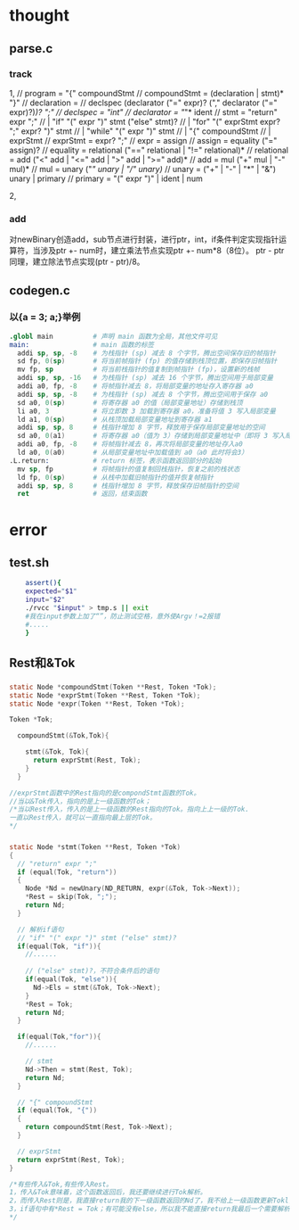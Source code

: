 # thought
## parse.c
### track
1,
// program = "{" compoundStmt
// compoundStmt = (declaration | stmt)* "}"
// declaration =
//    declspec (declarator ("=" expr)? ("," declarator ("=" expr)?)*)? ";"
// declspec = "int"
// declarator = "*"* ident
// stmt = "return" expr ";"
//        | "if" "(" expr ")" stmt ("else" stmt)?
//        | "for" "(" exprStmt expr? ";" expr? ")" stmt
//        | "while" "(" expr ")" stmt
//        | "{" compoundStmt
//        | exprStmt
// exprStmt = expr? ";"
// expr = assign
// assign = equality ("=" assign)?
// equality = relational ("==" relational | "!=" relational)*
// relational = add ("<" add | "<=" add | ">" add | ">=" add)*
// add = mul ("+" mul | "-" mul)*
// mul = unary ("*" unary | "/" unary)*
// unary = ("+" | "-" | "*" | "&") unary | primary
// primary = "(" expr ")" | ident | num

2,
### add
对newBinary创造add，sub节点进行封装，进行ptr，int，if条件判定实现指针运算符，当涉及ptr +- num时，建立乘法节点实现ptr +- num*8（8位）。
ptr - ptr同理，建立除法节点实现(ptr - ptr)/8。

## codegen.c
### 以{a = 3; a;}举例
``` s
.globl main          # 声明 main 函数为全局，其他文件可见
main:                # main 函数的标签
  addi sp, sp, -8    # 为栈指针 (sp) 减去 8 个字节，腾出空间保存旧的帧指针
  sd fp, 0(sp)       # 将当前帧指针 (fp) 的值存储到栈顶位置，即保存旧帧指针
  mv fp, sp          # 将当前栈指针的值复制到帧指针 (fp)，设置新的栈帧
  addi sp, sp, -16   # 为栈指针 (sp) 减去 16 个字节，腾出空间用于局部变量
  addi a0, fp, -8    # 将帧指针减去 8，将局部变量的地址存入寄存器 a0
  addi sp, sp, -8    # 为栈指针 (sp) 减去 8 个字节，腾出空间用于保存 a0
  sd a0, 0(sp)       # 将寄存器 a0 的值（局部变量地址）存储到栈顶
  li a0, 3           # 将立即数 3 加载到寄存器 a0，准备将值 3 写入局部变量
  ld a1, 0(sp)       # 从栈顶加载局部变量地址到寄存器 a1
  addi sp, sp, 8     # 栈指针增加 8 字节，释放用于保存局部变量地址的空间
  sd a0, 0(a1)       # 将寄存器 a0（值为 3）存储到局部变量地址中（即将 3 写入局部变量）
  addi a0, fp, -8    # 将帧指针减去 8，再次将局部变量的地址存入a0
  ld a0, 0(a0)       # 从局部变量地址中加载值到 a0（a0 此时将会3）
.L.return:           # return 标签，表示函数返回部分的起始
  mv sp, fp          # 将帧指针的值复制回栈指针，恢复之前的栈状态
  ld fp, 0(sp)       # 从栈中加载旧帧指针的值并恢复帧指针
  addi sp, sp, 8     # 栈指针增加 8 字节，释放保存旧帧指针的空间
  ret                # 返回，结束函数

```

# error
## test.sh
``` sh
    assert(){
    expected="$1"
    input="$2"
    ./rvcc "$input" > tmp.s || exit 
    #我在input参数上加了“”，防止测试空格，意外使Argv！=2报错
    #.....
    }
```
## Rest和&Tok
###
``` c
static Node *compoundStmt(Token **Rest, Token *Tok);
static Node *exprStmt(Token **Rest, Token *Tok);
static Node *expr(Token **Rest, Token *Tok);

Token *Tok;

  compoundStmt(&Tok,Tok){

    stmt(&Tok, Tok){
      return exprStmt(Rest, Tok);
    }
  }

//exprStmt函数中的Rest指向的是compondStmt函数的Tok。
//当以&Tok传入，指向的是上一级函数的Tok；
/*当以Rest传入，传入的是上一级函数的Rest指向的Tok。指向上上一级的Tok.
一直以Rest传入，就可以一直指向最上层的Tok。
*/
```
###
``` c
static Node *stmt(Token **Rest, Token *Tok)
{
  // "return" expr ";"
  if (equal(Tok, "return"))
  {
    Node *Nd = newUnary(ND_RETURN, expr(&Tok, Tok->Next));
    *Rest = skip(Tok, ";");
    return Nd;
  }

  // 解析if语句
  // "if" "(" expr ")" stmt ("else" stmt)?  
  if(equal(Tok, "if")){
    //......
    
    // ("else" stmt)?，不符合条件后的语句
    if(equal(Tok, "else")){
      Nd->Els = stmt(&Tok, Tok->Next);
    }
    *Rest = Tok;
    return Nd;
  }

  if(equal(Tok,"for")){
    //......

    // stmt
    Nd->Then = stmt(Rest, Tok);
    return Nd;
  }

  // "{" compoundStmt
  if (equal(Tok, "{"))
  {
    return compoundStmt(Rest, Tok->Next);
  }

  // exprStmt
  return exprStmt(Rest, Tok);
}

/*有些传入&Tok,有些传入Rest。
1，传入&Tok意味着，这个函数返回后，我还要继续进行Tok解析。
2，而传入Rest则是，我直接return我的下一级函数返回的Nd了，我不给上一级函数更新Tokl，那么我就需要我的下一级函数帮我改变我的上一级函数的Tok。如此递归，知道某一级函数需要更新上一级Tok时，直接让它更新最上层函数，因为及时它return后它的所有上级函数也不更新Tok，而是一直return。
3，if语句中有*Rest = Tok；有可能没有else，所以我不能直接return我最后一个需要解析的。else中的stmt中也需要传值&Tok，因为接下来的*Rest = Tok；中的Tok需要更新，然后传给Rest给上一级更新。
*/
```

